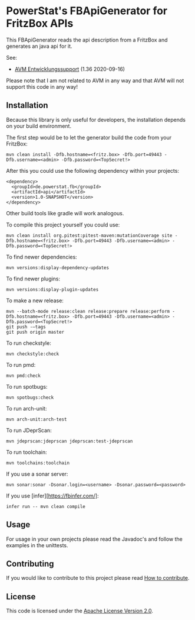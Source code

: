 # PowerStat's FBApiGenerator for FritzBox APIs

This FBApiGenerator reads the api description from a FritzBox and generates an java api for it.

See:

* [AVM Entwicklungssupport](https://avm.de/service/schnittstellen/) (1.36 2020-09-16)

Please note that I am not related to AVM in any way and that AVM will not support this code in any way!

## Installation

Because this library is only useful for developers, the installation depends on your build environment.

The first step would be to let the generator build the code from your FritzBox:

    mvn clean install -Dfb.hostname=<fritz.box> -Dfb.port=49443 -Dfb.username=<admin> -Dfb.password=<TopSecret!>

After this you could use the following dependency within your projects:

    <dependency>
      <groupId>de.powerstat.fb</groupId>
      <artifactId>api</artifactId>
      <version>1.0-SNAPSHOT</version>
    </dependency>

Other build tools like gradle will work analogous.

To compile this project yourself you could use:

    mvn clean install org.pitest:pitest-maven:mutationCoverage site -Dfb.hostname=<fritz.box> -Dfb.port=49443 -Dfb.username=<admin> -Dfb.password=<TopSecret!>
     
To find newer dependencies:

    mvn versions:display-dependency-updates
    
To find newer plugins:

    mvn versions:display-plugin-updates
    
To make a new release:

    mvn --batch-mode release:clean release:prepare release:perform -Dfb.hostname=<fritz.box> -Dfb.port=49443 -Dfb.username=<admin> -Dfb.password=<TopSecret!>
    git push -–tags
    git push origin master
    
To run checkstyle:

    mvn checkstyle:check
    
To run pmd:

    mvn pmd:check
    
To run spotbugs:

    mvn spotbugs:check
    
To run arch-unit:

    mvn arch-unit:arch-test
    
To run JDeprScan:

    mvn jdeprscan:jdeprscan jdeprscan:test-jdeprscan
    
To run toolchain:

    mvn toolchains:toolchain
    
If you use a sonar server:

    mvn sonar:sonar -Dsonar.login=<username> -Dsonar.password=<password>

If you use [infer][https://fbinfer.com/]:

    infer run -- mvn clean compile

## Usage

For usage in your own projects please read the Javadoc's and follow the examples in the unittests.

## Contributing

If you would like to contribute to this project please read [How to contribute](CONTRIBUTING.md).

## License

This code is licensed under the [Apache License Version 2.0](LICENSE.md).
